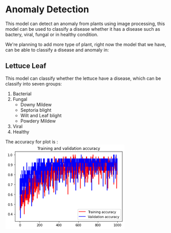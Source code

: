 # Anomaly Detection

This model can detect an anomaly from plants using image processing, this model can be used to classify a disease whether it has a disease such as bactery, viral, fungal or in healthy condition.

We're planning to add more type of plant, right now the model that we have, can be able to classify a disease and anomaly in:

## Lettuce Leaf

This model can classify whether the lettuce have a disease, which can be classify into seven groups:

1. Bacterial
2. Fungal
   - Downy Mildew
   - Septoria blight
   - Wilt and Leaf blight
   - Powdery Mildew
3. Viral
4. Healthy

The accuracy for plot is : </br>
![accuracy plot](accuracy_plot/Training_1000_Batches.png)
